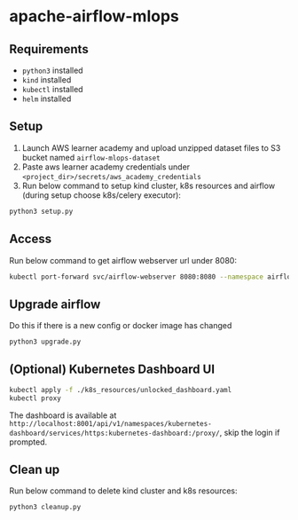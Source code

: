 # apache-airflow-mlops

## Requirements

- `python3` installed
- `kind` installed
- `kubectl` installed
- `helm` installed

## Setup

1. Launch AWS learner academy and upload unzipped dataset files to S3 bucket named `airflow-mlops-dataset`
2. Paste aws learner academy credentials under `<project_dir>/secrets/aws_academy_credentials`
3. Run below command to setup kind cluster, k8s resources and airflow (during setup choose k8s/celery executor):

```bash
python3 setup.py
```

## Access

Run below command to get airflow webserver url under 8080:

```bash
kubectl port-forward svc/airflow-webserver 8080:8080 --namespace airflow
```

## Upgrade airflow

Do this if there is a new config or docker image has changed

```bash
python3 upgrade.py
```

## (Optional) Kubernetes Dashboard UI

```bash
kubectl apply -f ./k8s_resources/unlocked_dashboard.yaml
kubectl proxy
```

The dashboard is available at `http://localhost:8001/api/v1/namespaces/kubernetes-dashboard/services/https:kubernetes-dashboard:/proxy/`, skip the login if prompted.

## Clean up

Run below command to delete kind cluster and k8s resources:

```bash
python3 cleanup.py
```
